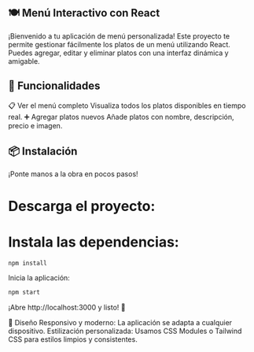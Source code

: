 ## 🍽️ Menú Interactivo con React
¡Bienvenido a tu aplicación de menú personalizada! Este proyecto te permite gestionar fácilmente los platos de un menú utilizando React. Puedes agregar, editar y eliminar platos con una interfaz dinámica y amigable.

## 🚀 Funcionalidades
📋 Ver el menú completo
Visualiza todos los platos disponibles en tiempo real.
➕ Agregar platos nuevos
Añade platos con nombre, descripción, precio e imagen.

## 📦 Instalación
¡Ponte manos a la obra en pocos pasos!

# Descarga el proyecto:

# Instala las dependencias:

``` bash 
npm install 
```
Inicia la aplicación:

``` bash 
npm start
``` 
¡Abre http://localhost:3000 y listo! 🎉

🎨 Diseño
Responsivo y moderno: La aplicación se adapta a cualquier dispositivo.
Estilización personalizada: Usamos CSS Modules o Tailwind CSS para estilos limpios y consistentes.
